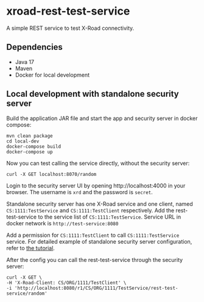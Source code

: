 # xroad-rest-test-service

A simple REST service to test X-Road connectivity.

## Dependencies
 * Java 17
 * Maven
 * Docker for local development


## Local development with standalone security server

Build the application JAR file and start the app and security server in docker compose:
```shell
mvn clean package
cd local-dev
docker-compose build
docker-compose up
```

Now you can test calling the service directly, without the security server:
```shell
curl -X GET localhost:8070/random
```

Login to the security server UI by opening http://localhost:4000 in your browser. 
The username is `xrd` and the password is `secret`.

Standalone security server has one X-Road service and one client, 
named `CS:1111:TestService` and `CS:1111:TestClient` respectively.
Add the rest-test-service to the service list of `CS:1111:TestService`.
Service URL in docker network is `http://test-service:8080`

Add a permission for `CS:1111:TestClient` to call `CS:1111:TestService` service.
For detailed example of standalone security server configuration, refer to 
[the tutorial](https://github.com/digitaliceland/Straumurinn/blob/master/DOC/Manuals/standalone_security_server_tutorial.md).

After the config you can call the rest-test-service through the security server:
```shell
curl -X GET \
-H 'X-Road-Client: CS/ORG/1111/TestClient' \
-i 'http://localhost:8080/r1/CS/ORG/1111/TestService/rest-test-service/random'
```
